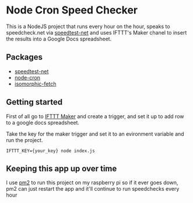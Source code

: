 # Node Cron Speed Checker

This is a NodeJS project that runs every hour on the hour,
speaks to speedcheck.net via [speedtest-net](https://www.npmjs.com/package/speedtest-net) 
and uses IFTTT's Maker chanel to insert the results into a Google Docs spreadsheet.

## Packages

- [speedtest-net](https://www.npmjs.com/package/speedtest-net)
- [node-cron](https://www.npmjs.com/package/node-cron)
- [isomorphic-fetch](https://www.npmjs.com/package/isomorphic-fetch)

## Getting started

First of all go to [IFTTT Maker](https://ifttt.com/maker) and create a trigger, and 
set it up to add row to a google docs spreadsheet.

Take the key for the maker trigger and set it to an evironment variable and run the project.

`IFTTT_KEY={your_key} node index.js`

## Keeping this app up over time 

I use [pm2](https://www.npmjs.com/package/pm2) to run this project on my raspberry pi so if it ever goes down, 
pm2 can just restart the app and it'll continue to run speedchecks every hour
